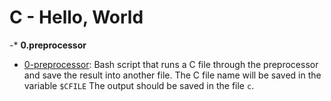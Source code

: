 # C - Hello, World
-* **0.preprocessor**
 * [0-preprocessor](./0-preprocessor): Bash script that runs a C file through the preprocessor and save the result into another file.
 The C file name will be saved in the variable `$CFILE`
 The output should be saved in the file `c`.
